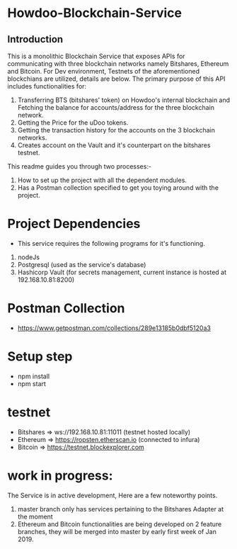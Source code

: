 # Howdoo-Blockchain-Service

## Introduction
This is a monolithic Blockchain Service that exposes APIs for communicating with three blockchain networks namely Bitshares, Ethereum and Bitcoin. For Dev environment, Testnets of the aforementioned blockchians are utilized, details are below. The primary purpose of this API includes functionalities for: 
1. Transferring BTS (bitshares' token) on Howdoo's internal blockchain and Fetching the balance for accounts/address for the three blockchain network.
2. Getting the Price for the uDoo tokens.
3. Getting the transaction history for the accounts on the 3 blockchain networks.
4. Creates account on the Vault and it's counterpart on the bitshares testnet.

This readme guides you through two processes:-

1. How to set up the project with all the dependent modules.
2. Has a Postman collection specified to get you toying around with the project. 

# Project Dependencies
- This service requires the following programs for it's functioning.
1. nodeJs
2. Postgresql (used as the service's database)
3. Hashicorp Vault (for secrets management, current instance is hosted at 192.168.10.81:8200) 

# Postman Collection
- https://www.getpostman.com/collections/289e13185b0dbf5120a3


# Setup step
- npm install
- npm start


# testnet
- Bitshares => ws://192.168.10.81:11011 (testnet hosted locally)
- Ethereum => https://ropsten.etherscan.io (connected to infura)
- Bitcoin => https://testnet.blockexplorer.com


# work in progress:
The Service is in active development, Here are a few noteworthy points.
1. master branch only has services pertaining to the Bitshares Adapter at the moment
2. Ethereum and Bitcoin functionalities are being developed on 2 feature branches, they will be merged into master by early first week of Jan 2019.
